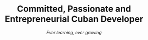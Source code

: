 <h1 align="center">Committed, Passionate and Entrepreneurial Cuban Developer</h1>
<p align="center"><em>Ever learning, ever growing</em></p>
